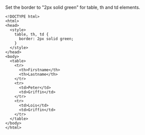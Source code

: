 Set the border to "2px solid green" for table, th and td elements.

    <!DOCTYPE html>
    <html>
    <head>
      <style>
        table, th, td {
          border: 2px solid green;
        }
      </style>
    </head>
    <body>
      <table>
        <tr>
          <th>Firstname</th>
          <th>Lastname</th>
        </tr>
        <tr>
          <td>Peter</td>
          <td>Griffin</td>
        </tr>
        <tr>
          <td>Lois</td>
          <td>Griffin</td>
        </tr>
      </table>
    </body>
    </html>
